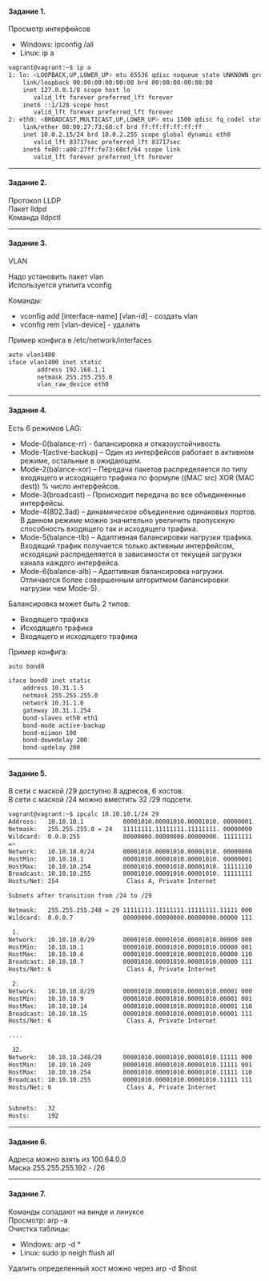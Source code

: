 <h4> Задание 1. </h4>

Просмотр интерфейсов
<ul>
<li>Windows: ipconfig /all</li>
<li>Linux: ip a</li>
</ul>

```bash
vagrant@vagrant:~$ ip a
1: lo: <LOOPBACK,UP,LOWER_UP> mtu 65536 qdisc noqueue state UNKNOWN group default qlen 1000
    link/loopback 00:00:00:00:00:00 brd 00:00:00:00:00:00
    inet 127.0.0.1/8 scope host lo
       valid_lft forever preferred_lft forever
    inet6 ::1/128 scope host 
       valid_lft forever preferred_lft forever
2: eth0: <BROADCAST,MULTICAST,UP,LOWER_UP> mtu 1500 qdisc fq_codel state UP group default qlen 1000
    link/ether 08:00:27:73:60:cf brd ff:ff:ff:ff:ff:ff
    inet 10.0.2.15/24 brd 10.0.2.255 scope global dynamic eth0
       valid_lft 83717sec preferred_lft 83717sec
    inet6 fe80::a00:27ff:fe73:60cf/64 scope link 
       valid_lft forever preferred_lft forever
```
<hr> 
<h4> Задание 2. </h4>
Протокол LLDP <br>
Пакет lldpd <br>
Команда lldpctl <br>

<hr> 
<h4> Задание 3. </h4>

VLAN

Надо установить пакет vlan <br>
Используется утилита vconfig<br>

Команды:
<ul>
<li>vconfig add [interface-name] [vlan-id] - создать vlan</li>
<li>vconfig rem [vlan-device] - удалить </li>
</ul>

Пример конфига в /etc/network/interfaces

```bash
auto vlan1400
iface vlan1400 inet static
        address 192.168.1.1
        netmask 255.255.255.0
        vlan_raw_device eth0
```
<hr> 
<h4> Задание 4. </h4>

Есть 6 режимов LAG: 
<ul>
<li>Mode-0(balance-rr) - балансировка и отказоустойчивость</li>
<li>Mode-1(active-backup) – Один из интерфейсов работает в активном режиме, остальные в ожидающем. </li>
<li>Mode-2(balance-xor) – Передача пакетов распределяется по типу входящего и исходящего трафика по формуле ((MAC src) XOR (MAC dest)) % число интерфейсов.</li>
<li>Mode-3(broadcast) – Происходит передача во все объединенные интерфейсы.</li>
<li>Mode-4(802.3ad) – динамическое объединение одинаковых портов. В данном режиме можно значительно увеличить пропускную способность входящего так и исходящего трафика.</li>
<li>Mode-5(balance-tlb) – Адаптивная балансировки нагрузки трафика. Входящий трафик получается только активным интерфейсом, исходящий распределяется в зависимости от текущей загрузки канала каждого интерфейса.</li>
<li>Mode-6(balance-alb) – Адаптивная балансировка нагрузки. Отличается более совершенным алгоритмом балансировки нагрузки чем Mode-5). </li>
</ul>

Балансировка может быть 2 типов:
<ul>
<li>Входящего трафика</li>
<li>Исходящего трафика</li>
<li>Входящего и исходящего трафика</li>
</ul>


Пример конфига:
```bash
auto bond0

iface bond0 inet static
    address 10.31.1.5
    netmask 255.255.255.0
    network 10.31.1.0
    gateway 10.31.1.254
    bond-slaves eth0 eth1
    bond-mode active-backup
    bond-miimon 100
    bond-downdelay 200
    bond-updelay 200
```
<hr> 
<h4> Задание 5. </h4>

В сети с маской /29 доступно 8 адресов, 6 хостов. <br>
В сети с маской /24 можно вместить 32 /29 подсети. 

```bash
vagrant@vagrant:~$ ipcalc 10.10.10.1/24 29
Address:   10.10.10.1           00001010.00001010.00001010. 00000001
Netmask:   255.255.255.0 = 24   11111111.11111111.11111111. 00000000
Wildcard:  0.0.0.255            00000000.00000000.00000000. 11111111
=>
Network:   10.10.10.0/24        00001010.00001010.00001010. 00000000
HostMin:   10.10.10.1           00001010.00001010.00001010. 00000001
HostMax:   10.10.10.254         00001010.00001010.00001010. 11111110
Broadcast: 10.10.10.255         00001010.00001010.00001010. 11111111
Hosts/Net: 254                   Class A, Private Internet

Subnets after transition from /24 to /29

Netmask:   255.255.255.248 = 29 11111111.11111111.11111111.11111 000
Wildcard:  0.0.0.7              00000000.00000000.00000000.00000 111

 1.
Network:   10.10.10.0/29        00001010.00001010.00001010.00000 000
HostMin:   10.10.10.1           00001010.00001010.00001010.00000 001
HostMax:   10.10.10.6           00001010.00001010.00001010.00000 110
Broadcast: 10.10.10.7           00001010.00001010.00001010.00000 111
Hosts/Net: 6                     Class A, Private Internet

 2.
Network:   10.10.10.8/29        00001010.00001010.00001010.00001 000
HostMin:   10.10.10.9           00001010.00001010.00001010.00001 001
HostMax:   10.10.10.14          00001010.00001010.00001010.00001 110
Broadcast: 10.10.10.15          00001010.00001010.00001010.00001 111
Hosts/Net: 6                     Class A, Private Internet

....

 32.
Network:   10.10.10.248/29      00001010.00001010.00001010.11111 000
HostMin:   10.10.10.249         00001010.00001010.00001010.11111 001
HostMax:   10.10.10.254         00001010.00001010.00001010.11111 110
Broadcast: 10.10.10.255         00001010.00001010.00001010.11111 111
Hosts/Net: 6                     Class A, Private Internet


Subnets:   32
Hosts:     192
```

<hr> 
<h4> Задание 6. </h4>

Адреса можно взять из 100.64.0.0<br>
Маска 255.255.255.192 - /26

<hr> 
<h4> Задание 7. </h4>

Команды сопадают на винде и линуксе<br>
Просмотр: arp -a <br>
Очистка таблицы: 
<ul>
<li>Windows: arp -d *</li>
<li>Linux: sudo ip neigh flush all</li>
</ul>
Удалить определенный хост можно через arp -d $host